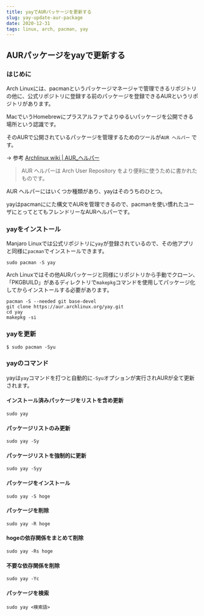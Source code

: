 ```yaml
---
title: yayでAURパッケージを更新する
slug: yay-update-aur-package
date: 2020-12-31
tags: linux, arch, pacman, yay
---
```



## AURパッケージをyayで更新する

### はじめに

Arch Linuxには、pacmanというパッケージマネージャで管理できるリポジトリの他に、公式リポジトリに登録する前のパッケージを登録できるAURというリポジトリがあります。

MacでいうHomebrewにプラスアルファでよりゆるいパッケージを公開できる場所という認識です。

そのAURで公開されているパッケージを管理するためのツールが`AUR ヘルパー` です。

→ 参考
[Archlinux wiki | AUR_ヘルパー](https://wiki.archlinux.jp/index.php/AUR_%E3%83%98%E3%83%AB%E3%83%91%E3%83%BC) 
 
> AUR ヘルパーは Arch User Repository をより便利に使うために書かれたものです。


  
AUR ヘルパーにはいくつか種類があり、yayはそのうちのひとつ。

yayはpacmanににた構文でAURを管理できるので、pacmanを使い慣れたユーザにとってとてもフレンドリーなAURヘルパーです。


### yayをインストール


 Manjaro Linuxでは公式リポジトリに`yay`が登録されているので、その他アプリと同様に`pacman`でインストールできます。
 
```bash=
sudo pacman -S yay
```

 Arch Linuxではその他AURパッケージと同様にリポジトリから手動でクローン、「PKGBUILD」があるディレクトリで`makepkg`コマンドを使用してパッケージ化してからインストールする必要があります。

```bash=
pacman -S --needed git base-devel
git clone https://aur.archlinux.org/yay.git
cd yay
makepkg -si
```

### yayを更新

```bash=
$ sudo pacman -Syu
```

### yayのコマンド
yayは`yay`コマンドを打つと自動的に`-Syu`オプションが実行されAURが全て更新されます。

#### インストール済みパッケージをリストを含め更新
```bash=
sudo yay
```

#### パッケージリストのみ更新
```bash=
sudo yay -Sy
````

#### パッケージリストを強制的に更新
```bash=
sudo yay -Syy
```

#### パッケージをインストール
```bash=
sudo yay -S hoge
```

#### パッケージを削除
```bash=
sudo yay -R hoge
```

#### hogeの依存関係をまとめて削除
```bash=
sudo yay -Rs hoge
```

#### 不要な依存関係を削除
```bash=
sudo yay -Yc
```

#### パッケージを検索
```bash=
sudo yay <検索語>
```
